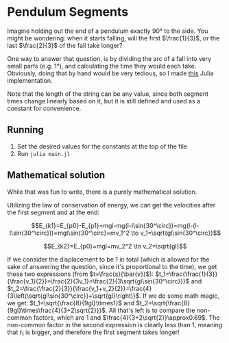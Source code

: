 # Pendulum Segments

Imagine holding out the end of a pendulum exactly 90° to the side. You might be
wondering: when it starts falling, will the first $\frac{1}{3}$, or the last
$\frac{2}{3}$ of the fall take longer?

One way to answer that question, is by dividing the arc of a fall into very
small parts (e.g. 1°), and calculating the time they would each take. Obviously,
doing that by hand would be very tedious, so I made [this](PendulumSegments.jl) Julia
implementation.

Note that the length of the string can be any value, since both segment times
change linearly based on it, but it is still defined and used as a constant for
convenience.

## Running

1. Set the desired values for the constants at the top of the file
2. Run `julia main.jl`

## Mathematical solution

While that was fun to write, there is a purely mathematical solution.

Utilizing the law of conservation of energy, we can get the velocities after the
first segment and at the end:

$$E_{k1}=E_{p0}-E_{p1}=mgl-mg(l-l\sin{30^\circ})=mg(l-(l-l\sin{30^\circ}))=mgl\sin{30^\circ}=mv_1^2 \to v_1=\sqrt{gl\sin{30^\circ}}$$

$$E_{k2}=E_{p0}=mgl=mv_2^2 \to v_2=\sqrt{gl}$$

If we consider the displacement to be $1$ in total (which is allowed for the
sake of answering the question, since it's proportional to the time), we get
these two expressions (from $t=\frac{s}{\bar{v}}$):
$t_1=\frac{\frac{1}{3}}{\frac{v_1}{2}}=\frac{2}{3v_1}=\frac{2}{3\sqrt{gl\sin{30^\circ}}}$
and
$t_2=\frac{\frac{2}{3}}{\frac{v_1+v_2}{2}}=\frac{4}{3\left(\sqrt{gl\sin{30^\circ}}+\sqrt{gl}\right)}$.
If we do some math magic, we get: $t_1=\sqrt{\frac{8}{9gl}\times1}$ and
$t_2=\sqrt{\frac{8}{9gl}\times\frac{4}{3+2\sqrt{2}}}$. All that's left is to
compare the non-common factors, which are $1$ and
$\frac{4}{3+2\sqrt{2}}\approx0.69$. The non-common factor in the second
expression is clearly less than $1$, meaning that $t_1$ is bigger, and therefore
the first segment takes longer!
